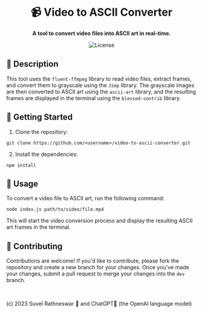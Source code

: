 <h1 align="center">📹 Video to ASCII Converter</h1>

<p align="center">
  <strong>A tool to convert video files into ASCII art in real-time.</strong>
</p>

<p align="center">
  <img src="https://img.shields.io/github/license/<username>/video-to-ascii-converter?style=flat-square" alt="License">
</p>

## 📖 Description

This tool uses the `fluent-ffmpeg` library to read video files, extract frames, and convert them to grayscale using the `Jimp` library. The grayscale images are then converted to ASCII art using the `ascii-art` library, and the resulting frames are displayed in the terminal using the `blessed-contrib` library.

## 🚀 Getting Started

1. Clone the repository:

```
git clone https://github.com/<username>/video-to-ascii-converter.git
```


2. Install the dependencies:

```
npm install
```

## 📝 Usage

To convert a video file to ASCII art, run the following command:

```
node index.js path/to/video/file.mp4
```

This will start the video conversion process and display the resulting ASCII art frames in the terminal.

## 🤝 Contributing

Contributions are welcome! If you'd like to contribute, please fork the repository and create a new branch for your changes. Once you've made your changes, submit a pull request to merge your changes into the `dev` branch.

<br/>


(c) 2023 Suvel Rathneswar 👤 and ChatGPT🤖 (the OpenAI language model) 
